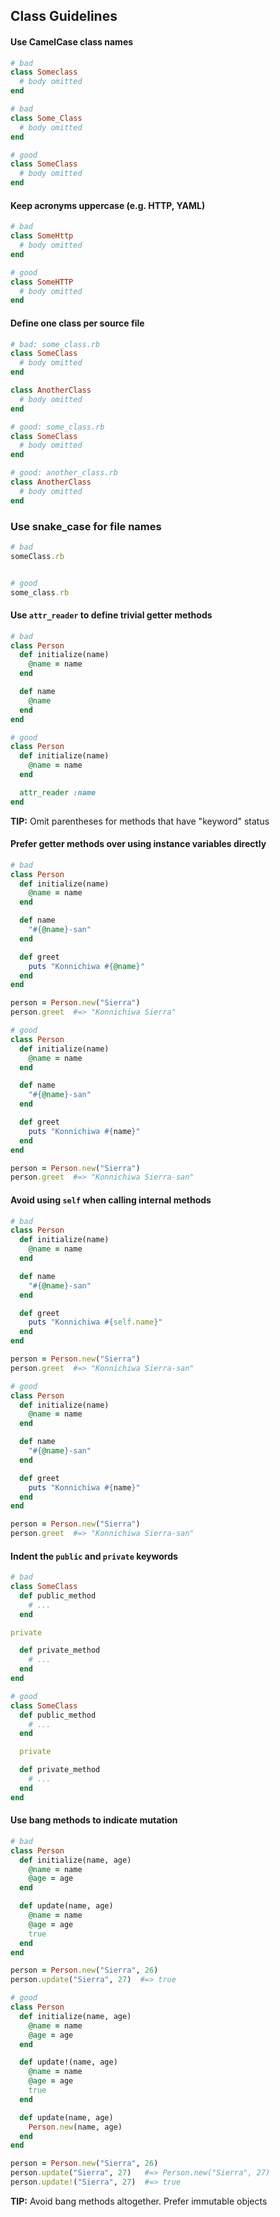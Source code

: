 ## Class Guidelines


#### Use CamelCase class names

```ruby
# bad
class Someclass
  # body omitted
end

# bad
class Some_Class
  # body omitted
end

# good
class SomeClass
  # body omitted
end
```


#### Keep acronyms uppercase (e.g. HTTP, YAML)

```ruby
# bad
class SomeHttp
  # body omitted
end

# good
class SomeHTTP
  # body omitted
end
```


#### Define one class per source file

```ruby
# bad: some_class.rb
class SomeClass
  # body omitted
end

class AnotherClass
  # body omitted
end

# good: some_class.rb
class SomeClass
  # body omitted
end

# good: another_class.rb
class AnotherClass
  # body omitted
end
```


### Use snake_case for file names

```ruby
# bad
someClass.rb


# good
some_class.rb
```


#### Use `attr_reader` to define trivial getter methods

```ruby
# bad
class Person
  def initialize(name)
    @name = name
  end

  def name
    @name
  end
end

# good
class Person
  def initialize(name)
    @name = name
  end

  attr_reader :name
end
```

**TIP:** Omit parentheses for methods that have "keyword" status


#### Prefer getter methods over using instance variables directly

```ruby
# bad
class Person
  def initialize(name)
    @name = name
  end

  def name
    "#{@name}-san"
  end

  def greet
    puts "Konnichiwa #{@name}"
  end
end

person = Person.new("Sierra")
person.greet  #=> "Konnichiwa Sierra"

# good
class Person
  def initialize(name)
    @name = name
  end

  def name
    "#{@name}-san"
  end

  def greet
    puts "Konnichiwa #{name}"
  end
end

person = Person.new("Sierra")
person.greet  #=> "Konnichiwa Sierra-san"
```


#### Avoid using `self` when calling internal methods

```ruby
# bad
class Person
  def initialize(name)
    @name = name
  end

  def name
    "#{@name}-san"
  end

  def greet
    puts "Konnichiwa #{self.name}"
  end
end

person = Person.new("Sierra")
person.greet  #=> "Konnichiwa Sierra-san"

# good
class Person
  def initialize(name)
    @name = name
  end

  def name
    "#{@name}-san"
  end

  def greet
    puts "Konnichiwa #{name}"
  end
end

person = Person.new("Sierra")
person.greet  #=> "Konnichiwa Sierra-san"
```


#### Indent the `public` and `private` keywords

```ruby
# bad
class SomeClass
  def public_method
    # ...
  end

private

  def private_method
    # ...
  end
end

# good
class SomeClass
  def public_method
    # ...
  end

  private

  def private_method
    # ...
  end
end
```


#### Use bang methods to indicate mutation

```ruby
# bad
class Person
  def initialize(name, age)
    @name = name
    @age = age
  end

  def update(name, age)
    @name = name
    @age = age
    true
  end
end

person = Person.new("Sierra", 26)
person.update("Sierra", 27)  #=> true

# good
class Person
  def initialize(name, age)
    @name = name
    @age = age
  end

  def update!(name, age)
    @name = name
    @age = age
    true
  end

  def update(name, age)
    Person.new(name, age)
  end
end

person = Person.new("Sierra", 26)
person.update("Sierra", 27)   #=> Person.new("Sierra", 27)
person.update!("Sierra", 27)  #=> true
```

**TIP:** Avoid bang methods altogether. Prefer immutable objects
